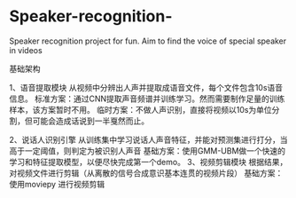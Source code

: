# Speaker-recognition-
Speaker recognition project for fun. Aim to find the voice of special speaker in videos

基础架构

1、语音提取模块
   从视频中分辨出人声并提取成语音文件，每个文件包含10s语音信息。
   标准方案：通过CNN提取声音频谱并训练学习。然而需要制作足量的训练样本，该方案暂时不用。
   临时方案：不做人声识别，直接将视频以10s为单位分割，但可能会造成话说到一半戛然而止。
   
2、说话人识别引擎
    从训练集中学习说话人声音特征，并能对预测集进行打分，当高于一定阈值，则判定为被识别人声音
    基础方案：使用GMM-UBM做一个快速的学习和特征提取模型，以便尽快完成第一个demo。
3、视频剪辑模块
     根据结果，对视频文件进行剪辑（从离散的信号合成意识基本连贯的视频片段）
     基础方案：使用moviepy 进行视频剪辑
